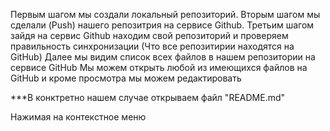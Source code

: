 Первым шагом мы создали локальный репозиторий.
Вторым шагом мы сделали (Push) нашего репозитрия на сервисе Github.
Третьим шагом зайдя на сервис Github находим свой репозиторий и проверяем правильность синхронизации (Что все репозитирии находятся на GitHub)
Далее мы видим список всех файлов в нашем репозитории на сервисе GitHub
Мы можем открыть любой из имеющихся файлов на GitHub и кроме просмотра мы можем редактировать 

***В конктретно нашем случае открываем файл "README.md"

Нажимая на контекстное меню 
